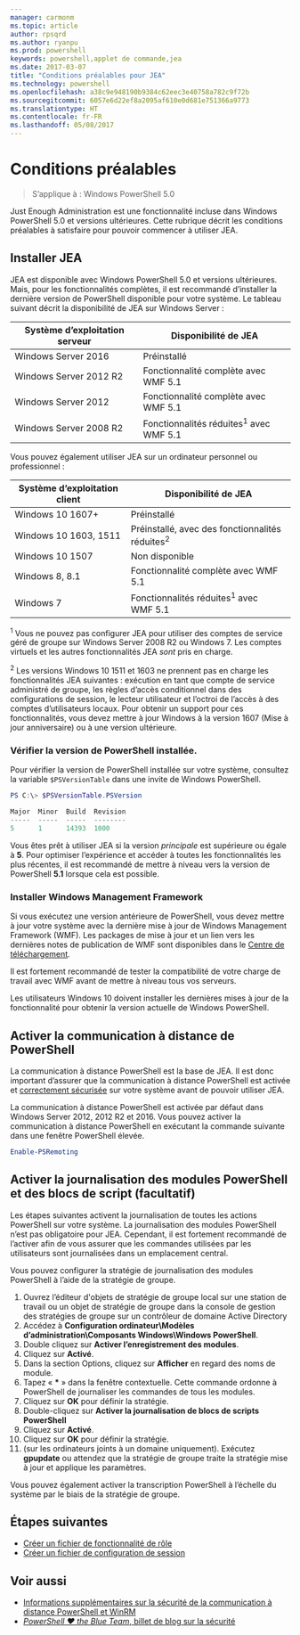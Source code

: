 ```yaml
---
manager: carmonm
ms.topic: article
author: rpsqrd
ms.author: ryanpu
ms.prod: powershell
keywords: powershell,applet de commande,jea
ms.date: 2017-03-07
title: "Conditions préalables pour JEA"
ms.technology: powershell
ms.openlocfilehash: a38c9e948190b9384c62eec3e40758a782c9f72b
ms.sourcegitcommit: 6057e6d22ef8a2095af610e0d681e751366a9773
ms.translationtype: HT
ms.contentlocale: fr-FR
ms.lasthandoff: 05/08/2017
---
```

# <a name="prerequisites"></a>Conditions préalables

> S’applique à : Windows PowerShell 5.0

Just Enough Administration est une fonctionnalité incluse dans Windows PowerShell 5.0 et versions ultérieures.
Cette rubrique décrit les conditions préalables à satisfaire pour pouvoir commencer à utiliser JEA.

## <a name="install-jea"></a>Installer JEA

JEA est disponible avec Windows PowerShell 5.0 et versions ultérieures. Mais, pour les fonctionnalités complètes, il est recommandé d’installer la dernière version de PowerShell disponible pour votre système.
Le tableau suivant décrit la disponibilité de JEA sur Windows Server :

Système d’exploitation serveur   | Disponibilité de JEA
--------------------------|--------------------------------
Windows Server 2016       | Préinstallé
Windows Server 2012 R2    | Fonctionnalité complète avec WMF 5.1
Windows Server 2012       | Fonctionnalité complète avec WMF 5.1
Windows Server 2008 R2    | Fonctionnalités réduites<sup>1</sup> avec WMF 5.1

Vous pouvez également utiliser JEA sur un ordinateur personnel ou professionnel :

Système d’exploitation client   | Disponibilité de JEA
--------------------------|-----------------------------------------------------
Windows 10 1607+          | Préinstallé
Windows 10 1603, 1511     | Préinstallé, avec des fonctionnalités réduites<sup>2</sup>
Windows 10 1507           | Non disponible
Windows 8, 8.1            | Fonctionnalité complète avec WMF 5.1
Windows 7                 | Fonctionnalités réduites<sup>1</sup> avec WMF 5.1

<sup>1</sup> Vous ne pouvez pas configurer JEA pour utiliser des comptes de service géré de groupe sur Windows Server 2008 R2 ou Windows 7.
Les comptes virtuels et les autres fonctionnalités JEA *sont* pris en charge.

<sup>2</sup> Les versions Windows 10 1511 et 1603 ne prennent pas en charge les fonctionnalités JEA suivantes : exécution en tant que compte de service administré de groupe, les règles d’accès conditionnel dans des configurations de session, le lecteur utilisateur et l’octroi de l’accès à des comptes d’utilisateurs locaux.
Pour obtenir un support pour ces fonctionnalités, vous devez mettre à jour Windows à la version 1607 (Mise à jour anniversaire) ou à une version ultérieure.

### <a name="check-which-version-of-powershell-is-installed"></a>Vérifier la version de PowerShell installée.

Pour vérifier la version de PowerShell installée sur votre système, consultez la variable `$PSVersionTable` dans une invite de Windows PowerShell.

```powershell
PS C:\> $PSVersionTable.PSVersion

Major  Minor  Build  Revision
-----  -----  -----  --------
5      1      14393  1000
```

Vous êtes prêt à utiliser JEA si la version *principale* est supérieure ou égale à **5**.
Pour optimiser l’expérience et accéder à toutes les fonctionnalités les plus récentes, il est recommandé de mettre à niveau vers la version de PowerShell **5.1** lorsque cela est possible.

### <a name="install-windows-management-framework"></a>Installer Windows Management Framework

Si vous exécutez une version antérieure de PowerShell, vous devez mettre à jour votre système avec la dernière mise à jour de Windows Management Framework (WMF).
Les packages de mise à jour et un lien vers les dernières notes de publication de WMF sont disponibles dans le [Centre de téléchargement](https://aka.ms/WMF5).

Il est fortement recommandé de tester la compatibilité de votre charge de travail avec WMF avant de mettre à niveau tous vos serveurs.

Les utilisateurs Windows 10 doivent installer les dernières mises à jour de la fonctionnalité pour obtenir la version actuelle de Windows PowerShell.

## <a name="enable-powershell-remoting"></a>Activer la communication à distance de PowerShell

La communication à distance PowerShell est la base de JEA.
Il est donc important d’assurer que la communication à distance PowerShell est activée et [correctement sécurisée](https://msdn.microsoft.com/en-us/powershell/scripting/setup/winrmsecurity) sur votre système avant de pouvoir utiliser JEA.

La communication à distance PowerShell est activée par défaut dans Windows Server 2012, 2012 R2 et 2016.
Vous pouvez activer la communication à distance PowerShell en exécutant la commande suivante dans une fenêtre PowerShell élevée.

```powershell
Enable-PSRemoting
```

## <a name="enable-powershell-module-and-script-block-logging-optional"></a>Activer la journalisation des modules PowerShell et des blocs de script (facultatif)

Les étapes suivantes activent la journalisation de toutes les actions PowerShell sur votre système.
La journalisation des modules PowerShell n’est pas obligatoire pour JEA. Cependant, il est fortement recommandé de l’activer afin de vous assurer que les commandes utilisées par les utilisateurs sont journalisées dans un emplacement central.

Vous pouvez configurer la stratégie de journalisation des modules PowerShell à l’aide de la stratégie de groupe.

1. Ouvrez l’éditeur d'objets de stratégie de groupe local sur une station de travail ou un objet de stratégie de groupe dans la console de gestion des stratégies de groupe sur un contrôleur de domaine Active Directory
2. Accédez à **Configuration ordinateur\\Modèles d’administration\\Composants Windows\\Windows PowerShell**.
3. Double cliquez sur **Activer l’enregistrement des modules**.
4. Cliquez sur **Activé**.
5. Dans la section Options, cliquez sur **Afficher** en regard des noms de module.
6. Tapez « **\*** » dans la fenêtre contextuelle. Cette commande ordonne à PowerShell de journaliser les commandes de tous les modules.
7. Cliquez sur **OK** pour définir la stratégie.
8. Double-cliquez sur **Activer la journalisation de blocs de scripts PowerShell**
9. Cliquez sur **Activé**.
10. Cliquez sur **OK** pour définir la stratégie.
11. (sur les ordinateurs joints à un domaine uniquement). Exécutez **gpupdate** ou attendez que la stratégie de groupe traite la stratégie mise à jour et applique les paramètres.

Vous pouvez également activer la transcription PowerShell à l’échelle du système par le biais de la stratégie de groupe.

## <a name="next-steps"></a>Étapes suivantes

- [Créer un fichier de fonctionnalité de rôle](role-capabilities.md)
- [Créer un fichier de configuration de session](session-configurations.md)

## <a name="see-also"></a>Voir aussi

- [Informations supplémentaires sur la sécurité de la communication à distance PowerShell et WinRM](https://msdn.microsoft.com/en-us/powershell/scripting/setup/winrmsecurity)
- [*PowerShell ♥ the Blue Team*, billet de blog sur la sécurité](https://blogs.msdn.microsoft.com/powershell/2015/06/09/powershell-the-blue-team/)
